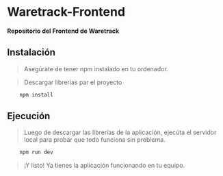 # Waretrack-Frontend

**Repositorio del Frontend de Waretrack**

## Instalación

> Asegúrate de tener npm instalado en tu ordenador.

> Descargar librerías par el proyecto

```bash
    npm install
```

## Ejecución

> Luego de descargar las librerías de la aplicación, ejecúta el servidor local para probar que todo funciona sin problema.

```bash
    npm run dev
```

> ¡Y listo! Ya tienes la aplicación funcionando en tu equipo.